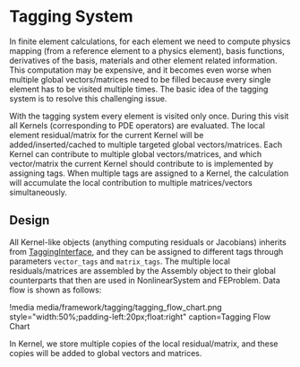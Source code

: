 # Tagging System

In finite element calculations, for each element we need to compute physics mapping (from a reference element to a physics element), basis functions, derivatives of the basis,  materials and other element related information. This computation may be expensive, and it becomes even worse when multiple global vectors/matrices need to be filled because every single element has to be visited multiple times. The basic idea of the tagging system is to resolve this challenging issue.

With the tagging system every element is visited only once.  During this visit all Kernels (corresponding to PDE operators) are evaluated. The local element residual/matrix for the current Kernel will be added/inserted/cached to multiple targeted global vectors/matrices. Each Kernel can contribute to multiple global vectors/matrices, and which vector/matrix the current Kernel should contribute to is implemented by assigning tags. When multiple tags are assigned to a Kernel, the calculation will accumulate the local contribution to multiple matrices/vectors simultaneously.

## Design

All Kernel-like objects (anything computing residuals or Jacobians) inherits from [TaggingInterface](framework:/TaggingInterface.md),  and they can be assigned to different tags through parameters `vector_tags` and `matrix_tags`. The multiple local residuals/matrices are assembled by the Assembly object to their global counterparts that then are used in NonlinearSystem and FEProblem. Data flow is shown as follows:

!media media/framework/tagging/tagging_flow_chart.png style="width:50%;padding-left:20px;float:right" caption=Tagging Flow Chart

In Kernel, we store multiple copies of the local residual/matrix, and these copies will be added to global vectors and matrices.
